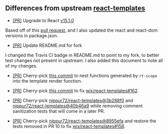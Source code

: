 ## Differences from upstream [react-templates](https://github.com/wix/react-templates)

* [[PR]](https://github.com/igetgames/react-templates/pull/1) Upgrade to React [v15.1.0](https://github.com/facebook/react/releases/tag/v15.1.0)

Based off of this [pull request](https://github.com/nippur72/react-templates/pull/5), and I also updated the react and react-dom versions in package.json.

* [[PR]](https://github.com/igetgames/react-templates/pull/2) Update README.md for fork

I changed the Travis CI badge in README.md to point to my fork, to better test changes not present in upstream.
I also added this document to note all of my changes.

* [[PR]](https://github.com/igetgames/react-templates/pull/5) Cherry-pick [this commit](https://github.com/nippur72/react-templates/commit/696144b707fc530b1fc3e5baf4bcac1f2d9f577b) to nest functions generated by `rt-scope` into the template render function.

* [[PR]](https://github.com/igetgames/react-templates/pull/9) Cherry-pick [this commit](https://github.com/nippur72/react-templates/commit/b1b29c2cf088a94be6e22cbc6557b3b3263d28ba) to fix [wix/react-templates#162](https://github.com/wix/react-templates/issues/162).

* [[PR]](https://github.com/igetgames/react-templates/pull/10) Cherry-pick [nippur72/react-templates@3b288f0](https://github.com/nippur72/react-templates/commit/3b288f0bc6151a553a9542f438145534c1085ff5) and [nippur72/react-templates@40b46a9](https://github.com/nippur72/react-templates/commit/40b46a9ceecc93dd9e62be0b2e42a0460bba385c) while removing comment sanitization tests that will come in a later PR.

* [[PR]](https://github.com/igetgames/react-templates/pull/11) Cherry-pick [nippur72/react-templates@8955efa](https://github.com/nippur72/react-templates/commit/8955efad9207c00f929038640ef0d83bad4e2207) and restore the tests removed in PR 10 to fix [wix/react-templates#158](https://github.com/wix/react-templates/issues/158).
